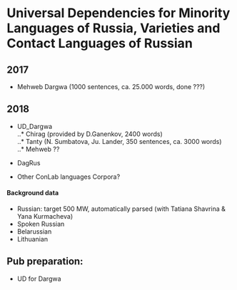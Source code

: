 # Universal Dependencies for Minority Languages of Russia, Varieties and Contact Languages of Russian

## 2017
* Mehweb Dargwa (1000 sentences, ca. 25.000 words, done ???)

## 2018
* UD_Dargwa  
..* Chirag (provided by D.Ganenkov, 2400 words)  
..* Tanty (N. Sumbatova, Ju. Lander, 350 sentences, ca. 3000 words)  
..* Mehweb ??  

* DagRus  

* Other ConLab languages Corpora?  

#### Background data
* Russian: target 500 MW, automatically parsed (with Tatiana Shavrina & Yana Kurmacheva)  
* Spoken Russian  
* Belarussian   
* Lithuanian  

## Pub preparation:
* UD for Dargwa
